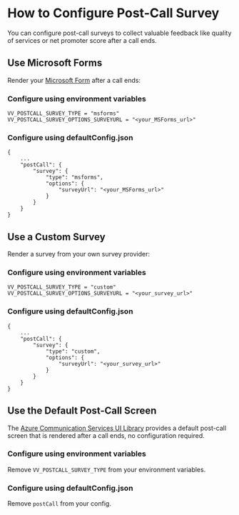 # How to Configure Post-Call Survey

You can configure post-call surveys to collect valuable feedback like quality of services or net promoter score after a call ends.

## Use Microsoft Forms

Render your [Microsoft Form](https://www.microsoft.com/en-ca/microsoft-365/online-surveys-polls-quizzes) after a call ends:

### Configure using environment variables

```
VV_POSTCALL_SURVEY_TYPE = "msforms"
VV_POSTCALL_SURVEY_OPTIONS_SURVEYURL = "<your_MSForms_url>"
```

### Configure using defaultConfig.json

```
{
    ...
    "postCall": {
        "survey": {
            "type": "msforms",
            "options": {
                "surveyUrl": "<your_MSForms_url>"
            }
        }
    }
}
```

## Use a Custom Survey

Render a survey from your own survey provider:

### Configure using environment variables

```
VV_POSTCALL_SURVEY_TYPE = "custom"
VV_POSTCALL_SURVEY_OPTIONS_SURVEYURL = "<your_survey_url>"
```

### Configure using defaultConfig.json

```
{
    ...
    "postCall": {
        "survey": {
            "type": "custom",
            "options": {
                "surveyUrl": "<your_survey_url>"
            }
        }
    }
}
```

## Use the Default Post-Call Screen

The [Azure Communication Services UI Library](https://azure.github.io/communication-ui-library/) provides a default post-call screen that is rendered after a call ends, no configuration required.

### Configure using environment variables

Remove `VV_POSTCALL_SURVEY_TYPE` from your environment variables.

### Configure using defaultConfig.json

Remove `postCall` from your config.
